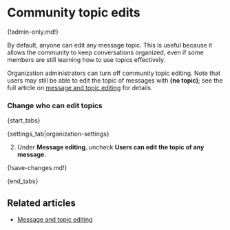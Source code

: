 # Community topic edits

{!admin-only.md!}

By default, anyone can edit any message topic. This is useful because it
allows the community to keep conversations organized, even if some members
are still learning how to use topics effectively.

Organization administrators can turn off community topic editing. Note that
users may still be able to edit the topic of messages with **(no topic)**; see
the full article on [message and topic editing](/help/configure-message-editing-and-deletion)
for details.

### Change who can edit topics

{start_tabs}

{settings_tab|organization-settings}

2. Under **Message editing**, uncheck **Users can edit the topic of any message**.

{!save-changes.md!}

{end_tabs}

## Related articles

* [Message and topic editing](/help/configure-message-editing-and-deletion)
